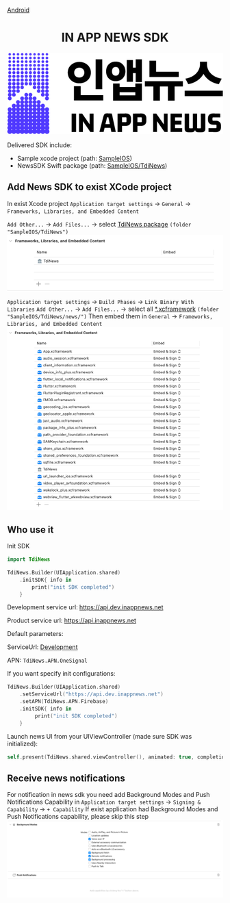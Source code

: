[Android](https://github.com/kaivumetacrew/Readme/tree/main/nsdkaos)

<div align="center">


# IN APP NEWS SDK
![logo_ko](https://raw.githubusercontent.com/kaivumetacrew/Readme/main/nsdkaos/logo_ko.png)

</div>

Delivered SDK include:

- Sample xcode project (path: [SampleIOS]())
- NewsSDK Swift package (path: [SampleIOS/TdiNews]())

## Add News SDK to exist XCode project

In exist Xcode project
`Application target settings` -> `General` -> `Frameworks, Libraries, and Embedded Content`

`Add Other...` -> `Add Files...` -> select [TdiNews package]() `(folder "SampleIOS/TdiNews")`
![01](https://raw.githubusercontent.com/kaivumetacrew/Readme/main/nsdkios/nsdkios1.png)

`Application target settings` -> `Build Phases` -> `Link Binary With Libraries`
`Add Other...` -> `Add Files...` -> select
all [*.xcframework]() `(folder "SampleIOS/TdiNews/news/")`
Then embed them in `General` -> `Frameworks, Libraries, and Embedded Content`
![02](https://raw.githubusercontent.com/kaivumetacrew/Readme/main/nsdkios/nsdkios2.png)

## Who use it

Init SDK

```swift
import TdiNews
```

```swift
TdiNews.Builder(UIApplication.shared)
    .initSDK{ info in
        print("init SDK completed")
    }
```

Development service url: https://api.dev.inappnews.net

Product service url: https://api.inappnews.net

Default parameters:

ServiceUrl: [Development](https://api.dev.inappnews.net)

APN: `TdiNews.APN.OneSignal`

If you want specify init configurations:

```swift
TdiNews.Builder(UIApplication.shared)
    .setServiceUrl("https://api.dev.inappnews.net")
    .setAPN(TdiNews.APN.Firebase)
    .initSDK{ info in
         print("init SDK completed")
    }
```

Launch news UI from your UIViewController (made sure SDK was initialized):

```swift
self.present(TdiNews.shared.viewController(), animated: true, completion: nil)
```

## Receive news notifications

For notification in news sdk you need add Background Modes and Push Notifications Capability
in `Application target settings` -> `Signing & Capability` -> `+ Capability`
If exist application had Background Modes and Push Notifications capability, please skip this step
![03](https://raw.githubusercontent.com/kaivumetacrew/Readme/main/nsdkios/nsdkios3.png)

